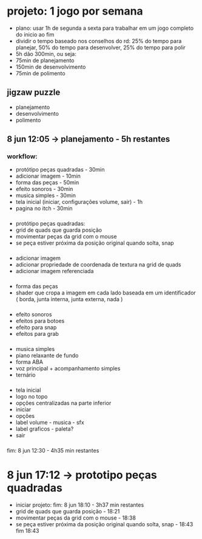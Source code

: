 # projeto: 1 jogo por semana
- plano: usar 1h de segunda a sexta para trabalhar em um jogo completo do inicio ao fim
- dividir o tempo baseado nos conselhos do rd: 25% do tempo para planejar, 50% do tempo para desenvolver, 25% do tempo para polir
- 5h dão 300min, ou seja:
 - 75min de planejamento
 - 150min de desenvolvimento
 - 75min de polimento

### 

## jigzaw puzzle

- planejamento
- desenvolvimento
- polimento

## 8 jun 12:05 -> planejamento - 5h restantes

### workflow:
 - protótipo peças quadradas - 30min
 - adicionar imagem - 10min
 - forma das peças - 50min
 - efeito sonoros - 30min
 - musica simples - 30min
 - tela inicial (iniciar, configurações volume, sair) - 1h
 - pagina no itch - 30min
###
 - protótipo peças quadradas:
  - grid de quads que guarda posição
  - movimentar peças da grid com o mouse
  - se peça estiver próxima da posição original quando solta, snap
###
 - adicionar imagem
  - adicionar propriedade de coordenada de textura na grid de quads
  - adicionar imagem referenciada
###
 - forma das peças
  - shader que cropa a imagem em cada lado baseada em um identificador ( borda, junta interna, junta externa, nada )
###
- efeito sonoros
 - efeitos para botoes
 - efeito para snap
 - efeitos para grab
###
- musica simples
 - piano relaxante de fundo
 - forma ABA
 - voz principal + acompanhamento simples
 - ternário
###
- tela inicial
 - logo no topo
 - opções centralizadas na parte inferior
  - iniciar
  - opções
   - label volume
    - musica
    - sfx
   - label graficos
    - paleta?
  - sair
###
fim: 8 jun 12:30 - 4h35 min restantes

# 8 jun 17:12 -> prototipo peças quadradas
- iniciar projeto: fim: 8 jun 18:10 - 3h37 min restantes
- grid de quads que guarda posição - 18:21
- movimentar peças da grid com o mouse - 18:38
- se peça estiver próxima da posição original quando solta, snap - 18:43
fim 18:43
